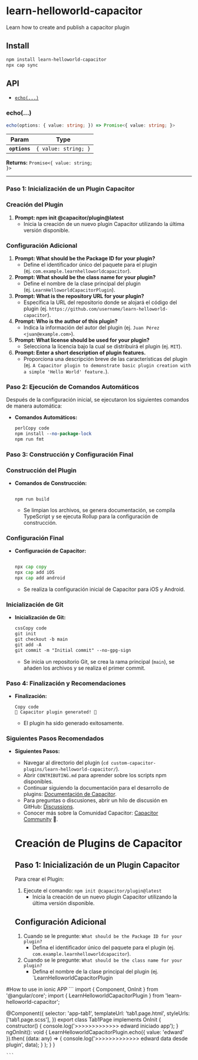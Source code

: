 # learn-helloworld-capacitor

Learn how to create and publish a capacitor plugin

## Install

```bash
npm install learn-helloworld-capacitor
npx cap sync
```

## API

<docgen-index>

* [`echo(...)`](#echo)

</docgen-index>

<docgen-api>
<!--Update the source file JSDoc comments and rerun docgen to update the docs below-->

### echo(...)

```typescript
echo(options: { value: string; }) => Promise<{ value: string; }>
```

| Param         | Type                            |
| ------------- | ------------------------------- |
| **`options`** | <code>{ value: string; }</code> |

**Returns:** <code>Promise&lt;{ value: string; }&gt;</code>

--------------------

</docgen-api>


### Paso 1: Inicialización de un Plugin Capacitor

### Creación del Plugin

1. **Prompt: npm init @capacitor/plugin@latest**
    - Inicia la creación de un nuevo plugin Capacitor utilizando la última versión disponible.

### Configuración Adicional

1. **Prompt: What should be the Package ID for your plugin?**
    - Define el identificador único del paquete para el plugin (ej. `com.example.learnhelloworldcapacitor`).
2. **Prompt: What should be the class name for your plugin?**
    - Define el nombre de la clase principal del plugin (ej. `LearnHelloworldCapacitorPlugin`).
3. **Prompt: What is the repository URL for your plugin?**
    - Especifica la URL del repositorio donde se alojará el código del plugin (ej. `https://github.com/username/learn-helloworld-capacitor`).
4. **Prompt: Who is the author of this plugin?**
    - Indica la información del autor del plugin (ej. `Juan Pérez <juan@example.com>`).
5. **Prompt: What license should be used for your plugin?**
    - Selecciona la licencia bajo la cual se distribuirá el plugin (ej. `MIT`).
6. **Prompt: Enter a short description of plugin features.**
    - Proporciona una descripción breve de las características del plugin (ej. `A Capacitor plugin to demonstrate basic plugin creation with a simple 'Hello World' feature.`).

### Paso 2: Ejecución de Comandos Automáticos

Después de la configuración inicial, se ejecutaron los siguientes comandos de manera automática:

- **Comandos Automáticos:**
    
    ```perl
    perlCopy code
    npm install --no-package-lock
    npm run fmt
    
    ```
    

### Paso 3: Construcción y Configuración Final

### Construcción del Plugin

- **Comandos de Construcción:**
    
    ```arduino
    
    npm run build
    
    ```
    
    - Se limpian los archivos, se genera documentación, se compila TypeScript y se ejecuta Rollup para la configuración de construcción.

### Configuración Final

- **Configuración de Capacitor:**
    
    ```go
    
    npx cap copy
    npx cap add iOS
    npx cap add android
    
    ```
    
    - Se realiza la configuración inicial de Capacitor para iOS y Android.

### Inicialización de Git

- **Inicialización de Git:**
    
    ```css
    cssCopy code
    git init
    git checkout -b main
    git add -A
    git commit -m "Initial commit" --no-gpg-sign
    
    ```
    
    - Se inicia un repositorio Git, se crea la rama principal (`main`), se añaden los archivos y se realiza el primer commit.

### Paso 4: Finalización y Recomendaciones

- **Finalización:**
    
    ```
    Copy code
    🎉 Capacitor plugin generated! 🎉
    
    ```
    
    - El plugin ha sido generado exitosamente.

### Siguientes Pasos Recomendados

- **Siguientes Pasos:**
    - Navegar al directorio del plugin (`cd custom-capacitor-plugins/learn-helloworld-capacitor/`).
    - Abrir `CONTRIBUTING.md` para aprender sobre los scripts npm disponibles.
    - Continuar siguiendo la documentación para el desarrollo de plugins: [Documentación de Capacitor](https://capacitorjs.com/docs/plugins/workflow).
    - Para preguntas o discusiones, abrir un hilo de discusión en GitHub: [Discussions](https://github.com/ionic-team/capacitor/discussions).
    - Conocer más sobre la Comunidad Capacitor: [Capacitor Community](https://github.com/capacitor-community/welcome) 💖.
    
    # Creación de Plugins de Capacitor
    
    ## Paso 1: Inicialización de un Plugin Capacitor
    
    Para crear el Plugin:
    
    1. Ejecute el comando: `npm init @capacitor/plugin@latest`
        - Inicia la creación de un nuevo plugin Capacitor utilizando la última versión disponible.
    
    ## Configuración Adicional
    
    1. Cuando se le pregunte: `What should be the Package ID for your plugin?`
        - Defina el identificador único del paquete para el plugin (ej. `com.example.learnhelloworldcapacitor`).
    2. Cuando se le pregunte: `What should be the class name for your plugin?`
        - Defina el nombre de la clase principal del plugin (ej. `LearnHelloworldCapacitorPlugin


#How to use in ionic APP 
    ```
import { Component, OnInit } from '@angular/core';
import { LearnHelloworldCapacitorPlugin } from 'learn-helloworld-capacitor';

@Component({
  selector: 'app-tab1',
  templateUrl: 'tab1.page.html',
  styleUrls: ['tab1.page.scss'],
})
export class Tab1Page implements OnInit {
  constructor() {
    console.log('>>>>>>>>>>>>> edward iniciado app');
  }
  ngOnInit(): void {
    LearnHelloworldCapacitorPlugin.echo({ value: 'edward' }).then(
      (data: any) => {
        console.log('>>>>>>>>>>>>> edward data desde plugin', data);
      }
    );
  }
}

    ```
